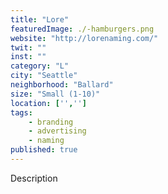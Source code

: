 ```yaml
---
title: "Lore"
featuredImage: ./-hamburgers.png
website: "http://lorenaming.com/"
twit: ""
inst: ""
category: "L"
city: "Seattle"
neighborhood: "Ballard"
size: "Small (1-10)"
location: ['','']
tags:
    - branding
    - advertising
    - naming
published: true
---
```


Description